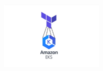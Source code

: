 <p align="center">
<img src="../images/eks-terraform.PNG" width="300" alt="EKS BY Terraform" />
</p>

